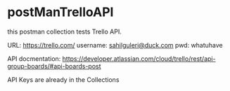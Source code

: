 # postManTrelloAPI
this postman collection tests Trello API. 

URL: https://trello.com/
username: sahilguleri@duck.com 
pwd: whatuhave 

API docmentation: https://developer.atlassian.com/cloud/trello/rest/api-group-boards/#api-boards-post

API Keys are already in the Collections
